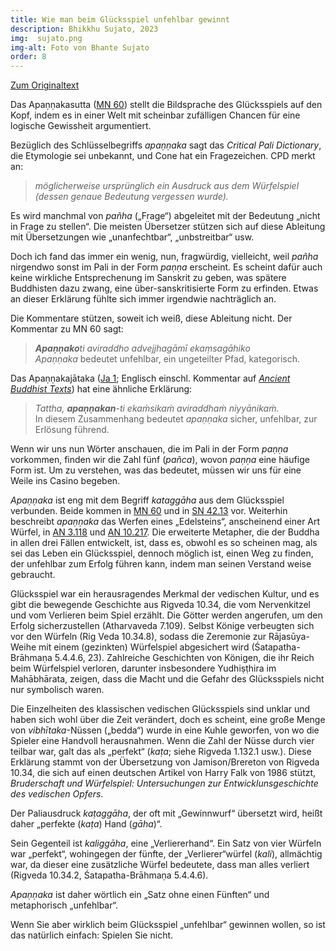 ```yaml
---
title: Wie man beim Glücksspiel unfehlbar gewinnt
description: Bhikkhu Sujato, 2023
img:  sujato.png
img-alt: Foto von Bhante Sujato
order: 8
---
```


[Zum Originaltext](https://discourse.suttacentral.net/t/how-to-win-at-gambling-without-fail/31497)

Das Apaṇṇakasutta ([MN 60](#/sutta/mn60/de/sabbamitta)) stellt die Bildsprache des Glücksspiels auf den Kopf, indem es in einer Welt mit scheinbar zufälligen Chancen für eine logische Gewissheit argumentiert. 

Bezüglich des Schlüsselbegriffs *apaṇṇaka* sagt das *Critical Pali Dictionary*, die Etymologie sei unbekannt, und Cone hat ein Fragezeichen. CPD merkt an:

> *möglicherweise ursprünglich ein Ausdruck aus dem Würfelspiel (dessen genaue Bedeutung vergessen wurde).* 

Es wird manchmal von *pañha* („Frage“) abgeleitet mit der Bedeutung „nicht in Frage zu stellen“. Die meisten Übersetzer stützen sich auf diese Ableitung mit Übersetzungen wie „unanfechtbar“, „unbstreitbar“ usw. 

Doch ich fand das immer ein wenig, nun, fragwürdig, vielleicht, weil *pañha* nirgendwo sonst im Pali in der Form *paṇṇa* erscheint. Es scheint dafür auch keine wirkliche Entsprechenung im Sanskrit zu geben, was spätere Buddhisten dazu zwang, eine über-sanskritisierte Form zu erfinden. Etwas an dieser Erklärung fühlte sich immer irgendwie nachträglich an. 

Die Kommentare stützen, soweit ich weiß, diese Ableitung nicht. Der Kommentar zu MN 60 sagt: 

> ***Apaṇṇako**ti aviraddho advejjhagāmī ekaṃsagāhiko*  
> *Apaṇṇaka* bedeutet unfehlbar, ein ungeteilter Pfad, kategorisch. 

Das Apaṇṇakajātaka ([Ja 1](https://suttacentral.net/ja1/de/dutoit?lang=de&reference=main&highlight=true); Englisch  einschl. Kommentar auf [*Ancient Buddhist Texts*](https://www.ancient-buddhist-texts.net/Texts-and-Translations/Jatakas/001-Apannaka.htm)) hat eine ähnliche Erklärung:

> *Tattha, **apaṇṇakan**-ti ekaṁsikaṁ aviraddhaṁ niyyānikaṁ.*  
> In diesem Zusammenhang bedeutet *apaṇṇaka* sicher, unfehlbar, zur Erlösung führend.

Wenn wir uns nun Wörter anschauen, die im Pali in der Form *paṇṇa* vorkommen, finden wir die Zahl fünf (*pañca*), wovon *paṇṇa* eine häufige Form ist. Um zu verstehen, was das bedeutet, müssen wir uns für eine Weile ins Casino begeben. 

*Apaṇṇaka* ist eng mit dem Begriff *kataggāha* aus dem Glücksspiel verbunden. Beide kommen in [MN 60](#/sutta/mn60/de/sabbamitta) und in [SN 42.13](#/sutta/sn42.13:23.5/de/sabbamitta) vor. Weiterhin beschreibt *apaṇṇaka* das Werfen eines „Edelsteins“, anscheinend einer Art Würfel, in [AN 3.118](#/sutta/an3.118:4.6/de/sabbamitta) und [AN 10.217](#/sutta/an10.217:17.1). Die erweiterte Metapher, die der Buddha in allen drei Fällen entwickelt, ist, dass es, obwohl es so scheinen mag, als sei das Leben ein Glücksspiel, dennoch möglich ist, einen Weg zu finden, der unfehlbar zum Erfolg führen kann, indem man seinen Verstand weise gebraucht. 

Glücksspiel war ein herausragendes Merkmal der vedischen Kultur, und es gibt die bewegende Geschichte aus Rigveda 10.34, die vom Nervenkitzel und vom Verlieren beim Spiel erzählt. Die Götter werden angerufen, um den Erfolg sicherzustellen (Atharvaveda 7.109). Selbst Könige verbeugten sich vor den Würfeln (Rig Veda 10.34.8), sodass die Zeremonie zur Rājasūya-Weihe mit einem (gezinkten) Würfelspiel abgesichert wird (Śatapatha-Brāhmaṇa 5.4.4.6, 23). Zahlreiche Geschichten von Königen, die ihr Reich beim Würfelspiel verloren, darunter insbesondere Yudhiṣṭhira im Mahābhārata, zeigen, dass die Macht und die Gefahr des Glücksspiels nicht nur symbolisch waren. 

Die Einzelheiten des klassischen vedischen Glücksspiels sind unklar und haben sich wohl über die Zeit verändert, doch es scheint, eine große Menge von *vibhītaka*-Nüssen („bedda“) wurde in eine Kuhle geworfen, von wo die Spieler eine Handvoll herausnahmen. Wenn die Zahl der Nüsse durch vier teilbar war, galt das als „perfekt“ (*kaṭa*; siehe Rigveda 1.132.1 usw.). Diese Erklärung stammt von der Übersetzung von Jamison/Brereton von Rigveda 10.34, die sich auf einen deutschen Artikel von Harry Falk von 1986 stützt, *Bruderschaft und Würfelspiel: Untersuchungen zur Entwicklunsgeschichte des vedischen Opfers*. 

Der Paliausdruck *kaṭaggāha*, der oft mit „Gewinnwurf“ übersetzt wird, heißt daher „perfekte (*kaṭa*) Hand (*gāha*)“. 

Sein Gegenteil ist *kaliggāha*, eine „Verliererhand“. Ein Satz von vier Würfeln war „perfekt“, wohingegen der fünfte, der „Verlierer“würfel (*kali*), allmächtig war, da dieser eine zusätzliche Würfel bedeutete, dass man alles verliert (Rigveda 10.34.2, Śatapatha-Brāhmaṇa 5.4.4.6). 

*Apaṇṇaka* ist daher wörtlich ein „Satz ohne einen Fünften“ und metaphorisch „unfehlbar“. 

Wenn Sie aber wirklich beim Glücksspiel „unfehlbar“ gewinnen wollen, so ist das natürlich einfach: Spielen Sie nicht.

